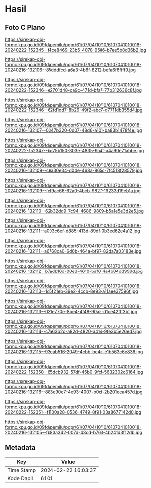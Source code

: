 # Hasil

## Foto C Plano

https://sirekap-obj-formc.kpu.go.id/09fd/pemilu/pdpr/61/07/04/10/10/6107041010018-20240222-152345--f4ce8469-23b5-4078-9586-b7ee5b8d36b2.jpg

https://sirekap-obj-formc.kpu.go.id/09fd/pemilu/pdpr/61/07/04/10/10/6107041010018-20240216-132106--85dddfcd-a6a3-4b6f-8212-befa6f6ffff9.jpg

https://sirekap-obj-formc.kpu.go.id/09fd/pemilu/pdpr/61/07/04/10/10/6107041010018-20240222-152346--e2701d48-ca9c-471d-bfa7-77b312636c8f.jpg

https://sirekap-obj-formc.kpu.go.id/09fd/pemilu/pdpr/61/07/04/10/10/6107041010018-20240222-152346--62fd1dd7-8b29-49f2-abc7-d7711db355d4.jpg

https://sirekap-obj-formc.kpu.go.id/09fd/pemilu/pdpr/61/07/04/10/10/6107041010018-20240216-132107--0347b320-0d07-48d6-a101-ba83b1478f4e.jpg

https://sirekap-obj-formc.kpu.go.id/09fd/pemilu/pdpr/61/07/04/10/10/6107041010018-20240222-152347--bd75b150-303e-4835-9a4f-a4a90e71abbe.jpg

https://sirekap-obj-formc.kpu.go.id/09fd/pemilu/pdpr/61/07/04/10/10/6107041010018-20240216-132109--c6a30e34-d04e-468a-865c-7fc518f28579.jpg

https://sirekap-obj-formc.kpu.go.id/09fd/pemilu/pdpr/61/07/04/10/10/6107041010018-20240216-132109--fef9ac66-62a0-4bcb-9827-19233d19eb1a.jpg

https://sirekap-obj-formc.kpu.go.id/09fd/pemilu/pdpr/61/07/04/10/10/6107041010018-20240216-132110--62b32dd9-7c94-4686-9809-b5a1e5e3d2e5.jpg

https://sirekap-obj-formc.kpu.go.id/09fd/pemilu/pdpr/61/07/04/10/10/6107041010018-20240216-132111--a003c6ef-d885-413d-89df-0b3ed62e4a12.jpg

https://sirekap-obj-formc.kpu.go.id/09fd/pemilu/pdpr/61/07/04/10/10/6107041010018-20240216-132111--a6768ca0-6d0b-464a-bf97-82da7a03183e.jpg

https://sirekap-obj-formc.kpu.go.id/09fd/pemilu/pdpr/61/07/04/10/10/6107041010018-20240216-132112--b7adb16d-00ed-4610-baf0-4a4b04dd999d.jpg

https://sirekap-obj-formc.kpu.go.id/09fd/pemilu/pdpr/61/07/04/10/10/6107041010018-20240216-132113--1d5f21eb-39e2-4ccb-8e93-a11aee37596f.jpg

https://sirekap-obj-formc.kpu.go.id/09fd/pemilu/pdpr/61/07/04/10/10/6107041010018-20240216-132113--031e770e-8be4-4f48-90a5-d1ce42fff3bf.jpg

https://sirekap-obj-formc.kpu.go.id/09fd/pemilu/pdpr/61/07/04/10/10/6107041010018-20240216-132114--c7a63b2c-a82d-4820-a414-9fe3b5e26ed7.jpg

https://sirekap-obj-formc.kpu.go.id/09fd/pemilu/pdpr/61/07/04/10/10/6107041010018-20240216-132115--93eab516-2049-4cbb-bc4d-e1b563c6e836.jpg

https://sirekap-obj-formc.kpu.go.id/09fd/pemilu/pdpr/61/07/04/10/10/6107041010018-20240222-152350--65dcb932-57df-45b0-9fcf-5632302c6164.jpg

https://sirekap-obj-formc.kpu.go.id/09fd/pemilu/pdpr/61/07/04/10/10/6107041010018-20240216-132116--883e90e7-4e93-4007-b0cf-2b201eea457d.jpg

https://sirekap-obj-formc.kpu.go.id/09fd/pemilu/pdpr/61/07/04/10/10/6107041010018-20240222-152351--f1100a28-0536-4749-8f91-03a8677142d0.jpg

https://sirekap-obj-formc.kpu.go.id/09fd/pemilu/pdpr/61/07/04/10/10/6107041010018-20240216-132105--fb83a342-007d-43cd-b763-4b241d3f12db.jpg


## Metadata

| Key        | Value               |
| ---------- | ------------------- |
| Time Stamp | 2024-02-22 16:03:37 |
| Kode Dapil | 6101                |



